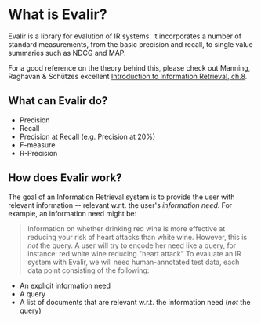 What is Evalir?
===============
Evalir is a library for evalution of IR systems. It incorporates a number of standard measurements, from the basic precision and recall, to single value summaries such as NDCG and MAP.

For a good reference on the theory behind this, please check out Manning, Raghavan & Schützes excellent [Introduction to Information Retrieval, ch.8](http://nlp.stanford.edu/IR-book/html/htmledition/evaluation-in-information-retrieval-1.html).

What can Evalir do?
-------------------
* Precision
* Recall
* Precision at Recall (e.g. Precision at 20%)
* F-measure
* R-Precision

How does Evalir work?
---------------------
The goal of an Information Retrieval system is to provide the user with relevant information -- relevant w.r.t. the user's *information need*. For example, an information need might be:
> Information on whether drinking red wine is more effective at reducing your risk of heart attacks than white wine.
However, this is *not* the query. A user will try to encode her need like a query, for instance:
> red white wine reducing "heart attack"
To evaluate an IR system with Evalir, we will need human-annotated test data, each data point consisting of the following:
* An explicit information need
* A query
* A list of documents that are relevant w.r.t. the information need (*not* the query)

